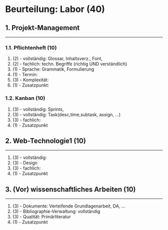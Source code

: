 # Beurteilung: Labor (40)

## 1. Projekt-Management
---

### 1.1. Pflichtenheft (10)

1. (2) - vollständig: Glossar, Inhaltsverz., Font,
2. (2) - fachlich: techn. Begriffe (richtig UND verständlich)
3. (1) - Sprache: Grammatik, Formulierung
4. (1) - Termin:
5. (3) - Komplexität:
6. (1) - Zusatzpunkt:


### 1.2. Kanban (10)
1. (3) - vollständig: Sprints,
2. (3) - vollständig: Task(desc,time,subtask, assign, ...)
3. (3) - fachlich:
4. (1) - Zusatzpunkt 


## 2. Web-Technologie1 (10)
---

1. (3) - vollständig: 
2. (3) - Design
3. (3) - fachlich:
4. (1) - Zusatzpunkt 



## 3. (Vor) wissenschaftliches Arbeiten (10)
---

1. (3) - Dokumente: Verteifende Grundlagenarbeit, DA, ...
2. (3) - Bibliographie-Verwaltung: vollständig
3. (3) - Qualität: Primärliteratur
4. (1) - Zusatzpunkt 


